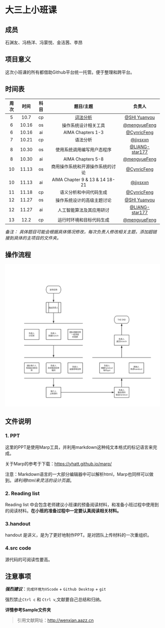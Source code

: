 # 大三上小班课

## 成员

石渊友、冯杨洋、冯蒙悦、金洁茜、李昂

## 项目意义

这次小班课的所有都借助Github平台统一托管。便于整理和跨平台。

## 时间表

| 周次 | 时间  | 科目 |            题目/主题             |                       负责人                       |
| :--: | :---: | :--: | :------------------------------: | :------------------------------------------------: |
|  5   | 10.7  |  cp  |             [词法分析](https://github.com/master2vic/Junior/tree/master/CP/1.词法分析)             |   [@SHI Yuanyou](https://github.com/master2vic)    |
|  6   | 10.16 |  os  |       操作系统设计相关⼯具       |     [@mengyueFeng](https://github.com/gru111)      |
|  6   | 10.16 |  ai  |        AIMA Chapters 1-3         |    [@CynricFeng](https://github.com/CynricFeng)    |
|  7   | 10.21 |  cp  |             语法分析             |       [@jjxsxxn](https://github.com/jjxsxxn)       |
|  8   | 10.30 |  os  |    使用系统调用编写用户态程序    | [@LIANG-star177](https://github.com/LIANG-star177) |
|  8   | 10.30 |  ai  |        AIMA Chapters 5-8         |     [@mengyueFeng](https://github.com/gru111)      |
|  10  | 11.13 |  os  | 商用操作系统和开源操作系统的讨论 |    [@CynricFeng](https://github.com/CynricFeng)    |
|  10  | 11.13 |  ai  |  AIMA Chapter 9 & 13 & 14 18-21  |       [@jjxsxxn](https://github.com/jjxsxxn)       |
|  11  | 11.18 |  cp  |      语义分析和中间代码生成      |    [@CynricFeng](https://github.com/CynricFeng)    |
|  12  | 11.27 |  os  |    操作系统设计的⾼级主题讨论    |   [@SHI Yuanyou](https://github.com/master2vic)    |
|  12  | 11.27 |  ai  |     人工智能算法及其应用研讨     | [@LIANG-star177](https://github.com/LIANG-star177) |
|  13  | 12.2  |  cp  |     运行时环境和目标代码生成     |     [@mengyueFeng](https://github.com/gru111)      |

*备注： 具体题目可能会根据具体情况修改，每次负责人修改相关主题，添加超链接到具体的主项目的文件夹。*

## 操作流程

![pic/flow.jpg](pic/flow.jpg)

## 文件说明

### 1. PPT

这里的PPT是使用Marp工具，并利用markdown这种纯文本格式的标记语言来完成。

关于Marp的参考于下载：https://yhatt.github.io/marp/

注意：Markdown语言的一大部分编辑器中可以解析html，Marp也同样可以做到。*请利用html来灵活的设计页面*。

### 2. Reading list

Reading list 中会包含老师建议小班课的预备阅读材料，和准备小班过程中使用到的阅读材料。**在小班的准备过程中一定要认真阅读相关材料。**

### 3.handout

handout 是讲义，是为了更好地制作PPT。是对团队上传材料的一次重组织。

### 4.src code

源代码的可阅读性要高。

## 注意事项

***强烈建议***：`完成环境为VScode` + `Github Desktop` + `git`

强烈禁止`Ctrl c` 和 `Ctrl v`,文献要自己总结和归纳。

**详情参考Sample文件夹**

> 引用文献网址：http://wenxian.aazz.cn
